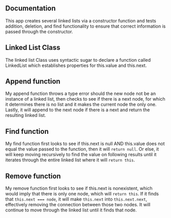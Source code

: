  ##  Documentation
This app creates several linked lists via a constructor function and tests addition, deletion, and find functionality to ensure that correct information is passed through the constructor.

## Linked List Class

The linked list Class uses syntactic sugar to declare a function called LinkedList which establishes properties for this.value and this.next.

## Append function

My append function throws a type error should the new node not be an instance of a linked list, then checks to see if there is a next node, for which it determines there is no list and it makes the current node the only one.  Lastly, it will append to the next node if there is a next and return the resulting linked list.

## Find function

My find function first looks to see if this.next is null AND this.value does not equal the value passed to the function, then it will `return null`.  Or else, it will keep moving recursively to find the value on following results until it iterates through the entire linked list where it will `return this`.

## Remove function

My remove function first looks to see if this.next is nonexistent, which would imply that there is only one node, which will `return this`.  If it finds that `this.next === node`, it will make `this.next` into `this.next.next`, effectively removing the connection between those two nodes.  It will continue to move through the linked list until it finds that node.

## ##